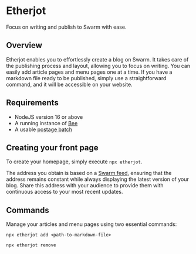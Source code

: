 # Etherjot

Focus on writing and publish to Swarm with ease.

## Overview

Etherjot enables you to effortlessly create a blog on Swarm. It takes care of the publishing process and layout, allowing you to focus on writing. You can easily add article pages and menu pages one at a time. If you have a markdown file ready to be published, simply use a straightforward command, and it will be accessible on your website.

## Requirements

-   NodeJS version 16 or above
-   A running instance of [Bee](https://github.com/ethersphere/bee)
-   A usable [postage batch](https://docs.ethswarm.org/docs/access-the-swarm/keep-your-data-alive)

## Creating your front page

To create your homepage, simply execute `npx etherjot`.

The address you obtain is based on a [Swarm feed](https://docs.ethswarm.org/docs/dapps-on-swarm/feeds), ensuring that the address remains constant while always displaying the latest version of your blog. Share this address with your audience to provide them with continuous access to your most recent updates.

## Commands

Manage your articles and menu pages using two essential commands:

`npx etherjot add <path-to-markdown-file>`

`npx etherjot remove`
